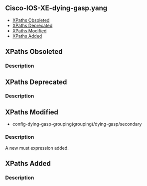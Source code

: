 ## Cisco-IOS-XE-dying-gasp.yang


- [XPaths Obsoleted](#xpaths-obsoleted)
- [XPaths Deprecated](#xpaths-deprecated)
- [XPaths Modified](#xpaths-modified)
- [XPaths Added](#xpaths-added)

## XPaths Obsoleted

### Description

## XPaths Deprecated

### Description

## XPaths Modified

- config-dying-gasp-grouping(grouping)/dying-gasp/secondary

### Description

A new must expression added.

## XPaths Added

### Description

